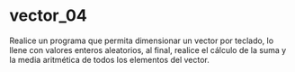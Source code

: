 # vector_04
 Realice un programa que permita dimensionar un vector por teclado, lo llene con valores enteros aleatorios, al final, realice el cálculo de la suma y la media aritmética de todos los elementos del vector.
